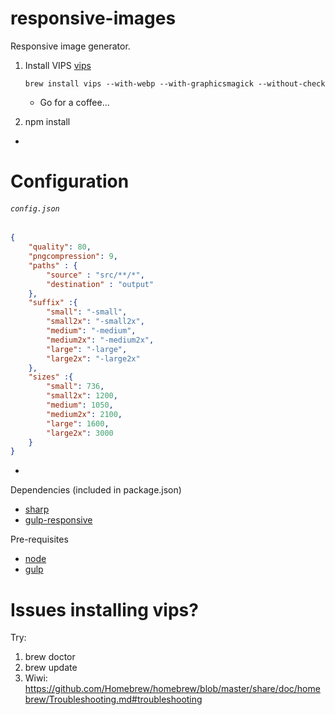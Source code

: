 # responsive-images
Responsive image generator.

1) 	Install VIPS [vips](http://www.vips.ecs.soton.ac.uk/index.php?title=Build_on_OS_X)
	```shell
	brew install vips --with-webp --with-graphicsmagick --without-check
	```
	* Go for a coffee...

2)	npm install

-

# Configuration

###### `config.json`
```json
{
    "quality": 80,
    "pngcompression": 9,
    "paths" : {
        "source" : "src/**/*",
        "destination" : "output"
    },
    "suffix" :{
        "small": "-small",
        "small2x": "-small2x",
        "medium": "-medium",
        "medium2x": "-medium2x",
        "large": "-large",
        "large2x": "-large2x"
    },
    "sizes" :{
        "small": 736,
        "small2x": 1200,
        "medium": 1050,
        "medium2x": 2100,
        "large": 1600,
        "large2x": 3000
    }
}
```

-

Dependencies (included in package.json)
* [sharp](http://sharp.dimens.io/en/stable/install/)	
* [gulp-responsive](https://github.com/mahnunchik/gulp-responsive)

Pre-requisites
* [node](https://github.com/nodejs/node)
* [gulp](https://www.npmjs.com/package/gulp)

# Issues installing vips?
Try:

1) brew doctor
2) brew update
3) Wiwi: https://github.com/Homebrew/homebrew/blob/master/share/doc/homebrew/Troubleshooting.md#troubleshooting
